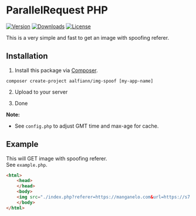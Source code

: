 # ParallelRequest PHP

[![Version](https://img.shields.io/packagist/v/aalfiann/img-spoof.svg)](https://packagist.org/packages/aalfiann/img-spoof)
[![Downloads](https://img.shields.io/packagist/dt/aalfiann/img-spoof.svg)](https://packagist.org/packages/aalfiann/img-spoof)
[![License](https://img.shields.io/packagist/l/aalfiann/img-spoof.svg)](https://github.com/aalfiann/img-spoof/blob/HEAD/LICENSE)

This is a very simple and fast to get an image with spoofing referer.

## Installation

1. Install this package via [Composer](https://getcomposer.org/).
```
composer create-project aalfiann/img-spoof [my-app-name]
```

2. Upload to your server

3. Done

**Note:**  
- See `config.php` to adjust GMT time and max-age for cache.

## Example

This will GET image with spoofing referer.  
See `example.php`.

```html
<html>
    <head>
    </head>
    <body>
    <img src="./index.php?referer=https://manganelo.com&url=https://s7.mkklcdnv7.com/mangakakalot/l2/love_parameter/chapter_112_qa/1.jpg">
    </body>
</html>
```
